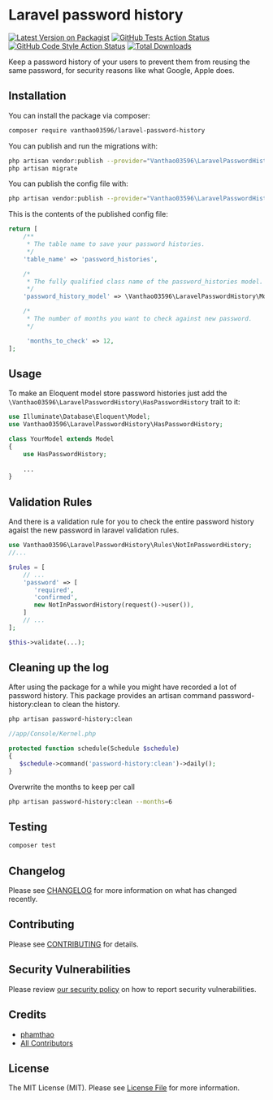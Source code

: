 # Laravel password history

[![Latest Version on Packagist](https://img.shields.io/packagist/v/vanthao03596/laravel-password-history.svg?style=flat-square)](https://packagist.org/packages/vanthao03596/laravel-password-history)
[![GitHub Tests Action Status](https://img.shields.io/github/workflow/status/vanthao03596/laravel-password-history/run-tests?label=tests)](https://github.com/vanthao03596/laravel-password-history/actions?query=workflow%3ATests+branch%3Amaster)
[![GitHub Code Style Action Status](https://img.shields.io/github/workflow/status/vanthao03596/laravel-password-history/Check%20&%20fix%20styling?label=code%20style)](https://github.com/vanthao03596/laravel-password-history/actions?query=workflow%3A"Check+%26+fix+styling"+branch%3Amaster)
[![Total Downloads](https://img.shields.io/packagist/dt/vanthao03596/laravel-password-history.svg?style=flat-square)](https://packagist.org/packages/vanthao03596/laravel-password-history)


Keep a password history of your users to prevent them from reusing the same password, for security reasons like what Google, Apple does.


## Installation

You can install the package via composer:

```bash
composer require vanthao03596/laravel-password-history
```

You can publish and run the migrations with:

```bash
php artisan vendor:publish --provider="Vanthao03596\LaravelPasswordHistory\LaravelPasswordHistoryServiceProvider" --tag="password-history-migrations"
php artisan migrate
```

You can publish the config file with:
```bash
php artisan vendor:publish --provider="Vanthao03596\LaravelPasswordHistory\LaravelPasswordHistoryServiceProvider" --tag="password-history-config"
```

This is the contents of the published config file:

```php
return [
    /**
     * The table name to save your password histories.
     */
    'table_name' => 'password_histories',

    /*
     * The fully qualified class name of the password_histories model.
     */
    'password_history_model' => \Vanthao03596\LaravelPasswordHistory\Models\PasswordHistory::class,

    /*
     * The number of months you want to check against new password.
     */

     'months_to_check' => 12,
];
```

## Usage

To make an Eloquent model store password histories just add the `\Vanthao03596\LaravelPasswordHistory\HasPasswordHistory` trait to it:

```php
use Illuminate\Database\Eloquent\Model;
use Vanthao03596\LaravelPasswordHistory\HasPasswordHistory;

class YourModel extends Model
{
    use HasPasswordHistory;
    
    ...
}
```

## Validation Rules

And there is a validation rule for you to check the entire password history agaist the new password in laravel validation rules.

```php
use Vanthao03596\LaravelPasswordHistory\Rules\NotInPasswordHistory;
//...

$rules = [
    // ... 
    'password' => [
       'required',
       'confirmed',
       new NotInPasswordHistory(request()->user()),
    ]
    // ... 
];

$this->validate(...);
```

## Cleaning up the log

After using the package for a while you might have recorded a lot of password history. This package provides an artisan command password-history:clean to clean the history.

```bash
php artisan password-history:clean
```

```php
//app/Console/Kernel.php

protected function schedule(Schedule $schedule)
{
   $schedule->command('password-history:clean')->daily();
}
```

Overwrite the months to keep per call

```bash
php artisan password-history:clean --months=6
```


## Testing

```bash
composer test
```

## Changelog

Please see [CHANGELOG](CHANGELOG.md) for more information on what has changed recently.

## Contributing

Please see [CONTRIBUTING](.github/CONTRIBUTING.md) for details.

## Security Vulnerabilities

Please review [our security policy](../../security/policy) on how to report security vulnerabilities.

## Credits

- [phamthao](https://github.com/phamthao)
- [All Contributors](../../contributors)

## License

The MIT License (MIT). Please see [License File](LICENSE.md) for more information.

